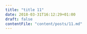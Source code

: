 ```yaml
---
title: "title 11"
date: 2018-03-31T16:12:29+01:00
draft: false
contentFile: "content/posts/11.md"
---
```


